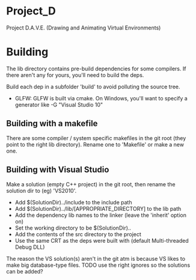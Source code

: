 Project_D
=========

Project D.A.V.E. (Drawing and Animating Virtual Environments)

Building
=========

The lib directory contains pre-build dependencies for some compilers.
If there aren't any for yours, you'll need to build the deps.

Build each dep in a subfolder 'build' to avoid polluting the source tree.

- GLFW:
GLFW is built via cmake. On Windows, you'll want to specify a generator like
  -G "Visual Studio 10"

Building with a makefile
-------------------------

There are some compiler / system specific makefiles in the git root (they point to the right lib directory). Rename one to 'Makefile' or make a new one.

Building with Visual Studio
---------------------------

Make a solution (empty C++ project) in the git root, then rename the solution dir to (eg) 'VS2010'.
- Add $(SolutionDir)../include to the include path
- Add $(SolutionDir)../lib/[APPROPRIATE_DIRECTORY] to the lib path
- Add the dependency lib names to the linker (leave the 'inherit' option on)
- Set the working directory to be $(SolutionDir)..
- Add the contents of the src directory to the project
- Use the same CRT as the deps were built with (default Multi-threaded Debug DLL)

The reason the VS solution(s) aren't in the git atm is because VS likes to make big database-type files.
TODO use the right ignores so the solutions can be added?
